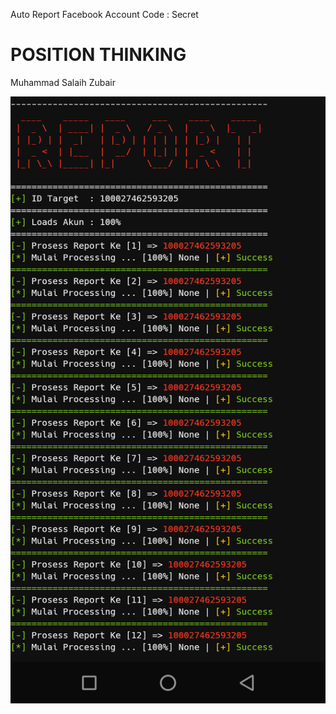 Auto Report Facebook Account
Code : Secret

# POSITION THINKING
Muhammad Salaih Zubair

<Img src="/Report.png">
